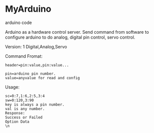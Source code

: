 # MyArduino
arduino code

Arduino as a hardware control server.
Send command from software to configure arduino to do analog, digital pin control, servo control.

Version: 1
	Digital,Analog,Servo

Command Fromat: 

	header=pin:value,pin:value...

	pin=arduino pin number.	
	value=anyvalue for read and config

Usage:
	
	sc=0:7,1:6,2:5,3:4
	sw=0:120,3:90
	key is always a pin number.
	val is any number.
	Response:
	Success or Failed
	Option Data
	\n
